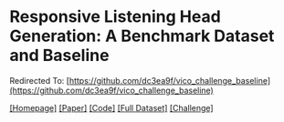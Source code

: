 # Responsive Listening Head Generation: A Benchmark Dataset and Baseline

Redirected To: [https://github.com/dc3ea9f/vico_challenge_baseline](https://github.com/dc3ea9f/vico_challenge_baseline)

[[Homepage]](https://project.mhzhou.com/vico)
[[Paper]](https://arxiv.org/abs/2112.13548)
[[Code]](https://github.com/dc3ea9f/vico_challenge_baseline)
[[Full Dataset]](https://1drv.ms/u/s!Ag220j2nXkVsxS0IOdIKNs_ZTOX-?e=3GQ0yG)
[[Challenge]](https://vico-challenge.github.io/)
